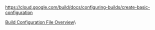 https://cloud.google.com/build/docs/configuring-builds/create-basic-configuration

[Build Configuration File Overview](https://cloud.google.com/build/docs/build-config-file-schema)\